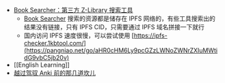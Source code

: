 - [Book Searcher：第三方 Z-Library 搜索工具](https://pangniao.net/Book-Searcher.html)
	- [Book Searcher](https://zlib.knat.network/) 搜索的资源都是储存在 IPFS 网络的，有些工具搜索出的结果没有链接，只有 IPFS CID，只需要通过 IPFS 域名拼接一下就行
	- 国内访问 IPFS 速度很慢，可以尝试使用 [https://ipfs-checker.1kbtool.com/](https://pangniao.net/go/aHR0cHM6Ly9pcGZzLWNoZWNrZXIuMWtidG9vbC5jb20v)
- [[English Learning]]
- [越过驾驭 Anki 前的那几道坎儿](https://utgd.net/article/9595)